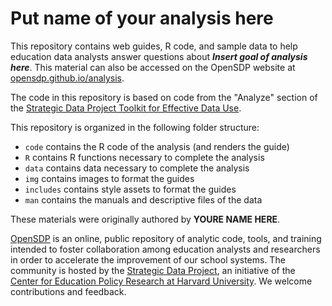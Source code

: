 # Put name of your analysis here
This repository contains web guides, R code, and sample
data to help education data analysts answer questions about ***Insert
goal of analysis here***. This material can also be accessed on the
OpenSDP website at [opensdp.github.io/analysis](https://opensdp.github.io/analysis).

The code in this repository is based on code from the "Analyze" section of the
[Strategic Data Project Toolkit for Effective Data Use](https://sdp.cepr.harvard.edu/toolkit-effective-data-use).

This repository is organized in the following folder structure:

- `code` contains the R code of the analysis (and renders the guide)
- `R` contains R functions necessary to complete the analysis
- `data` contains data necessary to complete the analysis
- `img` contains images to format the guides
- `includes` contains style assets to format the guides
- `man` contains the manuals and descriptive files of the data

These materials were originally authored by **YOURE NAME HERE**.

[OpenSDP](https://opensdp.github.io) is an online, public repository of analytic
code, tools, and training intended to foster collaboration among education
analysts and researchers in order to accelerate the improvement of our school
systems. The community is hosted by the
[Strategic Data Project](https://sdp.cepr.harvard.edu), an initiative of the
[Center for Education Policy Research at Harvard University](https://cepr.harvard.edu).
We welcome contributions and feedback.
